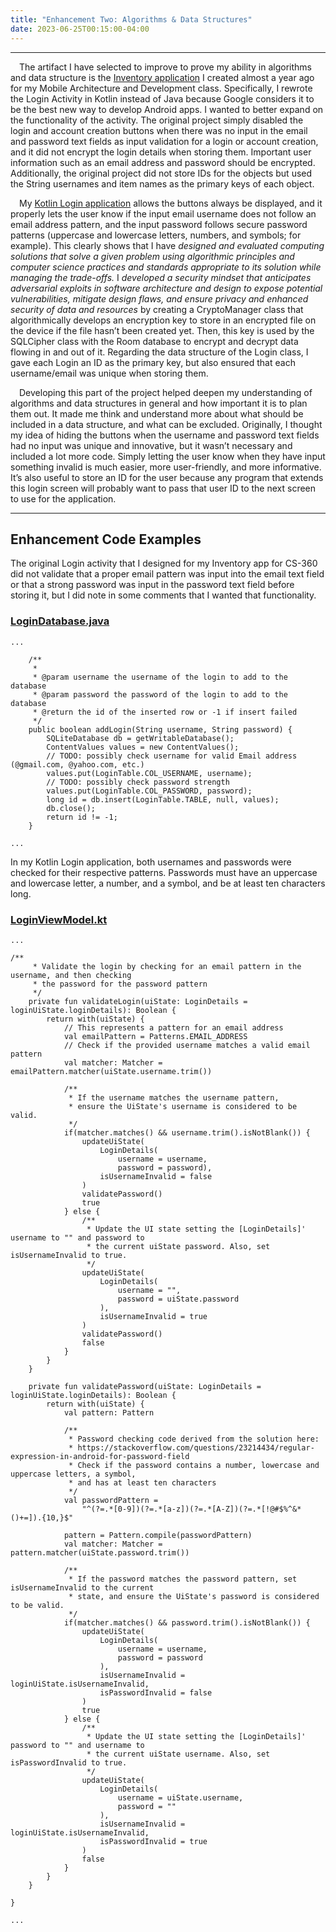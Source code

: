 ```yaml
---
title: "Enhancement Two: Algorithms & Data Structures"
date: 2023-06-25T00:15:00-04:00
---
```


---

&emsp;The artifact I have selected to improve to prove my ability in algorithms and data structure is the [Inventory application](https://github.com/trevor-leon/CS-360_Mobile_Arch_and_Programming) I created almost a year ago for my Mobile Architecture and Development class. Specifically, I rewrote the Login Activity in Kotlin instead of Java because Google considers it to be the best new way to develop Android apps. I wanted to better expand on the functionality of the activity. The original project simply disabled the login and account creation buttons when there was no input in the email and password text fields as input validation for a login or account creation, and it did not encrypt the login details when storing them. Important user information such as an email address and password should be encrypted. Additionally, the original project did not store IDs for the objects but used the String usernames and item names as the primary keys of each object.
  
&emsp;My [Kotlin Login application](https://github.com/trevor-leon/CS-499-Kotlin-Login) allows the buttons always be displayed, and it properly lets the user know if the input email username does not follow an email address pattern, and the input password follows secure password patterns (uppercase and lowercase letters, numbers, and symbols; for example). This clearly shows that I have *designed and evaluated computing solutions that solve a given problem using algorithmic principles and computer science practices and standards appropriate to its solution while managing the trade-offs.* I *developed a security mindset that anticipates adversarial exploits in software architecture and design to expose potential vulnerabilities, mitigate design flaws, and ensure privacy and enhanced security of data and resources* by creating a CryptoManager class that algorithmically develops an encryption key to store in an encrypted file on the device if the file hasn’t been created yet. Then, this key is used by the SQLCipher class with the Room database to encrypt and decrypt data flowing in and out of it. Regarding the data structure of the Login class, I gave each Login an ID as the primary key, but also ensured that each username/email was unique when storing them.
  
&emsp;Developing this part of the project helped deepen my understanding of algorithms and data structures in general and how important it is to plan them out. It made me think and understand more about what should be included in a data structure, and what can be excluded. Originally, I thought my idea of hiding the buttons when the username and password text fields had no input was unique and innovative, but it wasn’t necessary and included a lot more code. Simply letting the user know when they have input something invalid is much easier, more user-friendly, and more informative. It’s also useful to store an ID for the user because any program that extends this login screen will probably want to pass that user ID to the next screen to use for the application.

---

## Enhancement Code Examples

The original Login activity that I designed for my Inventory app for CS-360 did not validate that a proper email pattern was input into the email text field or that a strong password was input in the password text field before storing it, but I did note in some comments that I wanted that functionality.

### [LoginDatabase.java](https://github.com/trevor-leon/CS-360_Mobile_Arch_and_Programming/blob/master/app/src/main/java/com/example/inventory/LoginDatabase.java)

```
...

    /**
     *
     * @param username the username of the login to add to the database
     * @param password the password of the login to add to the database
     * @return the id of the inserted row or -1 if insert failed
     */
    public boolean addLogin(String username, String password) {
        SQLiteDatabase db = getWritableDatabase();
        ContentValues values = new ContentValues();
        // TODO: possibly check username for valid Email address (@gmail.com, @yahoo.com, etc.)
        values.put(LoginTable.COL_USERNAME, username);
        // TODO: possibly check password strength
        values.put(LoginTable.COL_PASSWORD, password);
        long id = db.insert(LoginTable.TABLE, null, values);
        db.close();
        return id != -1;
    }

...
```

In my Kotlin Login application, both usernames and passwords were checked for their respective patterns. Passwords must have an uppercase and lowercase letter, a number, and a symbol, and be at least ten characters long.

### [LoginViewModel.kt](https://github.com/trevor-leon/CS-499-Kotlin-Login/blob/master/app/src/main/java/com/example/kotlinlogin/ui/login/LoginViewModel.kt)

```
...

/**
     * Validate the login by checking for an email pattern in the username, and then checking
     * the password for the password pattern
     */
    private fun validateLogin(uiState: LoginDetails = loginUiState.loginDetails): Boolean {
        return with(uiState) {
            // This represents a pattern for an email address
            val emailPattern = Patterns.EMAIL_ADDRESS
            // Check if the provided username matches a valid email pattern
            val matcher: Matcher = emailPattern.matcher(uiState.username.trim())

            /**
             * If the username matches the username pattern,
             * ensure the UiState's username is considered to be valid.
             */
            if(matcher.matches() && username.trim().isNotBlank()) {
                updateUiState(
                    LoginDetails(
                        username = username,
                        password = password),
                    isUsernameInvalid = false
                )
                validatePassword()
                true
            } else {
                /**
                 * Update the UI state setting the [LoginDetails]' username to "" and password to
                 * the current uiState password. Also, set isUsernameInvalid to true.
                 */
                updateUiState(
                    LoginDetails(
                        username = "",
                        password = uiState.password
                    ),
                    isUsernameInvalid = true
                )
                validatePassword()
                false
            }
        }
    }

    private fun validatePassword(uiState: LoginDetails = loginUiState.loginDetails): Boolean {
        return with(uiState) {
            val pattern: Pattern

            /**
             * Password checking code derived from the solution here:
             * https://stackoverflow.com/questions/23214434/regular-expression-in-android-for-password-field
             * Check if the password contains a number, lowercase and uppercase letters, a symbol,
             * and has at least ten characters
             */
            val passwordPattern =
                "^(?=.*[0-9])(?=.*[a-z])(?=.*[A-Z])(?=.*[!@#$%^&*()+=]).{10,}$"

            pattern = Pattern.compile(passwordPattern)
            val matcher: Matcher = pattern.matcher(uiState.password.trim())

            /**
             * If the password matches the password pattern, set isUsernameInvalid to the current
             * state, and ensure the UiState's password is considered to be valid.
             */
            if(matcher.matches() && password.trim().isNotBlank()) {
                updateUiState(
                    LoginDetails(
                        username = username,
                        password = password
                    ),
                    isUsernameInvalid = loginUiState.isUsernameInvalid,
                    isPasswordInvalid = false
                )
                true
            } else {
                /**
                 * Update the UI state setting the [LoginDetails]' password to "" and username to
                 * the current uiState username. Also, set isPasswordInvalid to true.
                 */
                updateUiState(
                    LoginDetails(
                        username = uiState.username,
                        password = ""
                    ),
                    isUsernameInvalid = loginUiState.isUsernameInvalid,
                    isPasswordInvalid = true
                )
                false
            }
        }
    }

}

...
```

